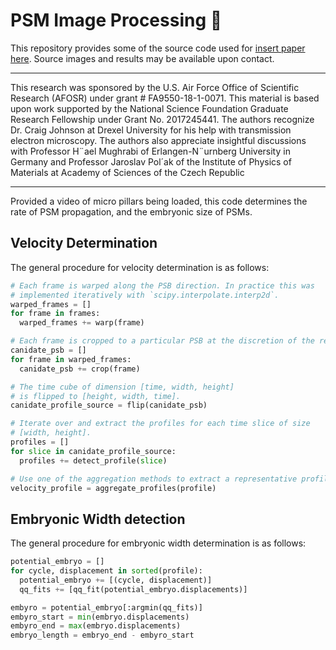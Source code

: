 # PSM Image Processing :movie_camera:

This repository provides some of the source code used for [insert paper here](#).
Source images and results may be available upon contact.

---

This research was sponsored by the U.S. Air Force Office of Scientific Research
(AFOSR) under grant \# FA9550-18-1-0071. This material is based upon work
supported by the National Science Foundation Graduate Research Fellowship under
Grant No. 2017245441. The authors recognize Dr. Craig Johnson at Drexel
University for his help with transmission electron microscopy. The authors also
appreciate insightful discussions with Professor H¨ael Mughrabi of
Erlangen-N¨urnberg University in Germany and Professor Jaroslav Pol´ak of the
Institute of Physics of Materials at Academy of Sciences of the Czech Republic

---

Provided a video of micro pillars being loaded, this code determines the rate
of PSM propagation, and the embryonic size of PSMs.

## Velocity Determination
The general procedure for velocity determination is as follows:
```python
# Each frame is warped along the PSB direction. In practice this was
# implemented iteratively with `scipy.interpolate.interp2d`.
warped_frames = []
for frame in frames:
  warped_frames += warp(frame)

# Each frame is cropped to a particular PSB at the discretion of the researcher.
canidate_psb = []
for frame in warped_frames:
  canidate_psb += crop(frame)

# The time cube of dimension [time, width, height]
# is flipped to [height, width, time].
canidate_profile_source = flip(canidate_psb)

# Iterate over and extract the profiles for each time slice of size
# [width, height].
profiles = []
for slice in canidate_profile_source:
  profiles += detect_profile(slice)

# Use one of the aggregation methods to extract a representative profile.
velocity_profile = aggregate_profiles(profile)
```

## Embryonic Width detection
The general procedure for embryonic width determination is as follows:
```python
potential_embryo = []
for cycle, displacement in sorted(profile):
  potential_embryo += [(cycle, displacement)]
  qq_fits += [qq_fit(potential_embryo.displacements)]

embyro = potential_embryo[:argmin(qq_fits)]
embyro_start = min(embryo.displacements)
embyro_end = max(embryo.displacements)
embryo_length = embryo_end - embyro_start
```
